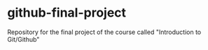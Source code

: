# github-final-project

Repository for the final project of the course called "Introduction to Git/Github"
